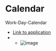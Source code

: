 # Calendar
Work-Day-Calendar
- [Link to application](https://joesmall37.github.io/Calendar/)
- - ![image](https://user-images.githubusercontent.com/63420051/110222212-a26e4400-7e9e-11eb-926d-beb66d493ace.png)

